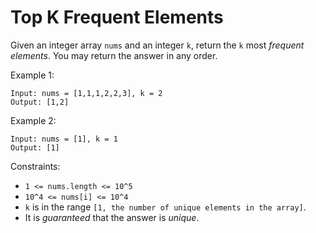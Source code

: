 # Top K Frequent Elements

Given an integer array `nums` and an integer `k`, return the `k` most _frequent elements_. You may return the answer in any order.

Example 1:

```
Input: nums = [1,1,1,2,2,3], k = 2
Output: [1,2]
```

Example 2:

```
Input: nums = [1], k = 1
Output: [1]
```

Constraints:

- `1 <= nums.length <= 10^5`
- `10^4 <= nums[i] <= 10^4`
- `k` is in the range `[1, the number of unique elements in the array]`.
- It is _guaranteed_ that the answer is _unique_.
